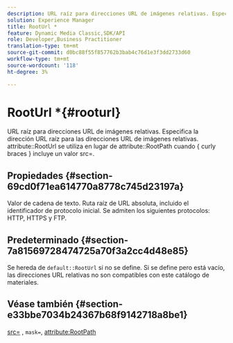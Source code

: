 ```yaml
---
description: URL raíz para direcciones URL de imágenes relativas. Especifica la dirección URL raíz para las direcciones URL de imágenes relativas. se usa el atributo RootUrl en lugar del atributo RootPath cuando { curly braces } incluye un valor src=.
solution: Experience Manager
title: RootUrl *
feature: Dynamic Media Classic,SDK/API
role: Developer,Business Practitioner
translation-type: tm+mt
source-git-commit: d0bc88f55f857762b3bab4c76d1e3f3dd2733d60
workflow-type: tm+mt
source-wordcount: '118'
ht-degree: 3%

---
```



# RootUrl *{#rooturl}

URL raíz para direcciones URL de imágenes relativas. Especifica la dirección URL raíz para las direcciones URL de imágenes relativas. attribute::RootUrl se utiliza en lugar de attribute::RootPath cuando { curly braces } incluye un valor src=.

## Propiedades {#section-69cd0f71ea614770a8778c745d23197a}

Valor de cadena de texto. Ruta raíz de URL absoluta, incluido el identificador de protocolo inicial. Se admiten los siguientes protocolos: HTTP, HTTPS y FTP.

## Predeterminado {#section-7a81569728474725a70f3a2cc4d48e85}

Se hereda de `default::RootUrl` si no se define. Si se define pero está vacío, las direcciones URL relativas no son compatibles con este catálogo de materiales.

## Véase también {#section-e33bbe7034b24367b68f9142718a8be1}

[src=](../../../../../ir-api/http-protocol/image-rendering-api-ref/c-ir-http-protocol-ref/c-ir-http-protocol-command-reference/r-ir-src.md#reference-62c98abad22149d68d405ed6aaff8272) ,  `mask=`,  [attribute:RootPath](../../../../../ir-api/material-cat/image-rendering-api-ref/c-ir-material-catalog/c-ir-attributes-reference/r-ir-rootpath.md#reference-a4d7c96b62e14fcbad1740c702f160f3)
